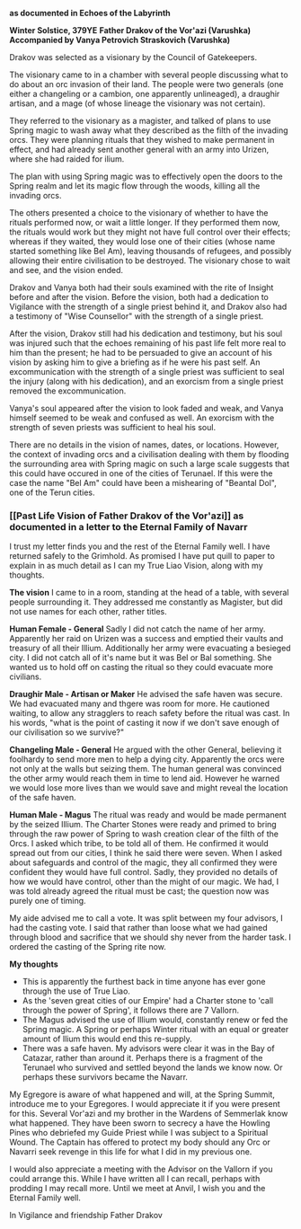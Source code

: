 **as documented in Echoes of the Labyrinth**

**Winter Solstice, 379YE**
**Father Drakov of the Vor'azi (Varushka)**
**Accompanied by Vanya Petrovich Straskovich (Varushka)**

Drakov was selected as a visionary by the Council of Gatekeepers.

The visionary came to in a chamber with several people discussing what to do about an orc invasion of their land. The people were two generals (one either a changeling or a cambion, one apparently unlineaged), a draughir artisan, and a mage (of whose lineage the visionary was not certain).

They referred to the visionary as a magister, and talked of plans to use Spring magic to wash away what they described as the filth of the invading orcs. They were planning rituals that they wished to make permanent in effect, and had already sent another general with an army into Urizen, where she had raided for ilium.

The plan with using Spring magic was to effectively open the doors to the Spring realm and let its magic flow through the woods, killing all the invading orcs.
 
The others presented a choice to the visionary of whether to have the rituals performed now, or wait a little longer. If they performed them now, the rituals would work but they might not have full control over their effects; whereas if they waited, they would lose one of their cities (whose name started something like Bel Am), leaving thousands of refugees, and possibly allowing their entire civilisation to be destroyed. The visionary chose to wait and see, and the vision ended.

Drakov and Vanya both had their souls examined with the rite of Insight before and after the vision. Before the vision, both had a dedication to Vigilance with the strength of a single priest behind it, and Drakov also had a testimony of "Wise Counsellor" with the strength of a single priest.

After the vision, Drakov still had his dedication and testimony, but his soul was injured such that the echoes remaining of his past life felt more real to him than the present; he had to be persuaded to give an account of his vision by asking him to give a briefing as if he were his past self. An excommunication with the strength of a single priest was sufficient to seal the injury (along with his dedication), and an exorcism from a single priest removed the excommunication.

Vanya's soul appeared after the vision to look faded and weak, and Vanya himself seemed to be weak and confused as well. An exorcism with the strength of seven priests was sufficient to heal his soul.

There are no details in the vision of names, dates, or locations. However, the context of invading orcs and a civilisation dealing with them by flooding the surrounding area with Spring magic on such a large scale suggests that this could have occured in one of the cities of Terunael. If this were the case the name "Bel Am" could have been a mishearing of "Beantal Dol", one of the Terun cities.

### [[Past Life Vision of Father Drakov of the Vor'azi]] as documented in a letter to the Eternal Family of Navarr

I trust my letter finds you and the rest of the Eternal Family well. I have returned safely to the Grimhold. As promised I have put quill to paper to explain in as much detail as I can my True Liao Vision, along with my thoughts.

**The vision**
I came to in a room, standing at the head of a table, with several people surrounding it. They addressed me constantly as Magister, but did not use names for each other, rather titles.

**Human Female - General**
Sadly I did not catch the name of her army. Apparently her raid on Urizen was a success and emptied their vaults and treasury of all their Illium. Additionally her army were evacuating a besieged city. I did not catch all of it's name but it was Bel or Bal something. She wanted us to hold off on casting the ritual so they could evacuate more civilians.

**Draughir Male - Artisan or Maker**
He advised the safe haven was secure. We had evacuated many and thgere was room for more. He cautioned waiting, to allow any stragglers to reach safety before the ritual was cast. In his words, "what is the point of casting it now if we don't save enough of our civilisation so we survive?"

**Changeling Male - General**
He argued with the other General, believing it foolhardy to send more men to help a dying city. Apparently the orcs were not only at the walls but seizing them. The human general was convinced the other army would reach them in time to lend aid. However he warned we would lose more lives than we would save and might reveal the location of the safe haven.

**Human Male - Magus**
The ritual was ready and would be made permanent by the seized Illium. The Charter Stones were ready and primed to bring through the raw power of Spring to wash creation clear of the filth of the Orcs. I asked which tribe, to be told all of them. He confirmed it would spread out from our cities, I think he said there were seven. When I asked about safeguards and control of the magic, they all confirmed they were confident they would have full control. Sadly, they provided no details of how we would have control, other than the might of our magic. We had, I was told already agreed the ritual must be cast; the question now was purely one of timing.

My aide advised me to call a vote. It was split between my four advisors, I had the casting vote. I said that rather than loose what we had gained through blood and sacrifice that we should shy never from the harder task. I ordered the casting of the Spring rite now.

**My thoughts**
- This is apparently the furthest back in time anyone has ever gone through the use of True Liao.
- As the 'seven great cities of our Empire' had a Charter stone to 'call through the power of Spring', it follows there are 7 Vallorn.
- The Magus advised the use of Illium would, constantly renew or fed the Spring magic. A Spring or perhaps Winter ritual with an equal or greater amount of Ilium this would end this re-supply.
- There was a safe haven. My advisors were clear it was in the Bay of Catazar, rather than around it. Perhaps there is a fragment of the Terunael who survived and settled beyond the lands we know now. Or perhaps these survivors became the Navarr.

My Egregore is aware of what happened and will, at the Spring Summit, introduce me to your Egregores. I would appreciate it if you were present for this. Several Vor'azi and my brother in the Wardens of Semmerlak know what happened. They have been sworn to secrecy a have the Howling Pines who debriefed my Guide Priest while I was subject to a Spiritual Wound. The Captain has offered to protect my body should any Orc or Navarri seek revenge in this life for what I did in my previous one.

I would also appreciate a meeting with the Advisor on the Vallorn if you could arrange this. While I have written all I can recall, perhaps with prodding I may recall more. Until we meet at Anvil, I wish you and the Eternal Family well.

In Vigilance and friendship
Father Drakov